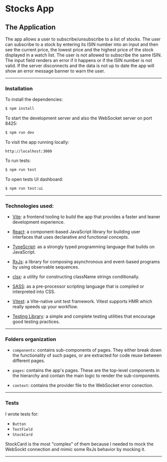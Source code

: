 # Stocks App

## The Application

The app allows a user to subscribe/unsubscribe to a list of stocks. The user can subscribe to a stock by entering its ISIN number into an input and then see the current price, the lowest price and the highest price of the stock displayed in a watch list. The user is not allowed to subscribe the same ISIN. The input field renders an error if it happens or if the ISIN number is not valid. If the server disconnects and the data is not up to date the app will show an error message banner to warn the user.

---

### Installation

To install the dependencies:

```bash
$ npm install
```

To start the development server and also the WebSocket server on port 8425:

```bash
$ npm run dev
```

To visit the app running locally:

```
http://localhost:3000
```

To run tests:

```bash
$ npm run test
```

To open tests UI dashboard:

```bash
$ npm run test:ui
```

---

### Technologies used:

- [Vite](https://vitejs.dev/): a frontend tooling to build the app that provides a faster and leaner development experience.

- [React](https://reactjs.org/): a component-based JavaScript library for building user interfaces that uses declarative and functional concepts.

- [TypeScript](https://www.typescriptlang.org/): as a strongly typed programming language that builds on JavaScript.

- [RxJs](https://rxjs.dev/): a library for composing asynchronous and event-based programs by using observable sequences.

- [clsx](https://github.com/lukeed/clsx#readme): a utility for constructing className strings conditionally.

- [SASS](https://sass-lang.com/): as a pre-processor scripting language that is compiled or interpreted into CSS.

- [Vitest](https://vitest.dev/): a Vite-native unit test framework. Vitest supports HMR which really speeds up your workflow.

- [Testing Library](https://testing-library.com/): a simple and complete testing utilities that encourage good testing practices.

---

### Folders organization

- `components`: contains sub-components of pages. They either break down the functionality of such pages, or are extracted for code reuse between different pages.

- `pages`: contains the app's pages. These are the top-level components in the hierarchy and contain the main logic to render the sub-components.

- `context`: contains the provider file to the WebSocket error conection.

---

### Tests

I wrote tests for:

- `Button`
- `TextField`
- `StockCard`

StockCard is the most "complex" of them because I needed to mock the WebSockt connection and mimic some RxJs behavior by mocking it.

---
